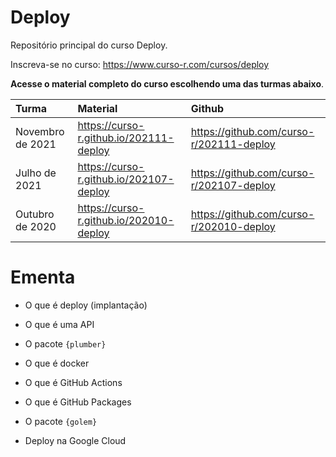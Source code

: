 
# Deploy

<!-- README.md is generated from README.Rmd. Please edit that file -->

Repositório principal do curso Deploy.

Inscreva-se no curso: <https://www.curso-r.com/cursos/deploy>

**Acesse o material completo do curso escolhendo uma das turmas
abaixo**.

| Turma            | Material                                  | Github                                     |
|:-----------------|:------------------------------------------|:-------------------------------------------|
| Novembro de 2021 | <https://curso-r.github.io/202111-deploy> | <https://github.com/curso-r/202111-deploy> |
| Julho de 2021    | <https://curso-r.github.io/202107-deploy> | <https://github.com/curso-r/202107-deploy> |
| Outubro de 2020  | <https://curso-r.github.io/202010-deploy> | <https://github.com/curso-r/202010-deploy> |

# Ementa

-   O que é deploy (implantação)

-   O que é uma API

-   O pacote `{plumber}`

-   O que é docker

-   O que é GitHub Actions

-   O que é GitHub Packages

-   O pacote `{golem}`

-   Deploy na Google Cloud
